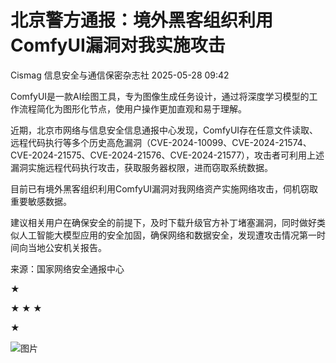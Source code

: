 #  北京警方通报：境外黑客组织利用ComfyUI漏洞对我实施攻击   
Cismag  信息安全与通信保密杂志社   2025-05-28 09:42  
  
ComfyUI是一款AI绘图工具，专为图像生成任务设计，通过将深度学习模型的工作流程简化为图形化节点，使用户操作更加直观和易于理解。  
  
近期，北京市网络与信息安全信息通报中心发现，ComfyUI存在任意文件读取、远程代码执行等多个历史高危漏洞（CVE-2024-10099、CVE-2024-21574、CVE-2024-21575、CVE-2024-21576、CVE-2024-21577），攻击者可利用上述漏洞实施远程代码执行攻击，获取服务器权限，进而窃取系统数据。  
  
目前已有境外黑客组织利用ComfyUI漏洞对我网络资产实施网络攻击，伺机窃取重要敏感数据。  
  
建议相关用户在确保安全的前提下，及时下载升级官方补丁堵塞漏洞，同时做好类似人工智能大模型应用的安全加固，确保网络和数据安全，发现遭攻击情况第一时间向当地公安机关报告。  
  
来源：国家网络安全通报中心  
  
**★**  
  
  
**★ ★ ★**  
  
  
**★**  
  
  
  
  
  
  
  
  
  
![图片](https://mmbiz.qpic.cn/sz_mmbiz_png/iclynibMMTgByDUYwiaLF0nq6DRz199SCH3y7ndia8XvyzaNnQwguUzacEyMWDeOvEXGpG5sGicQjQGne1sBc8ZSn3g/640?wx_fmt=other&from=appmsg&wxfrom=5&wx_lazy=1&wx_co=1&tp=webp "")  
  
